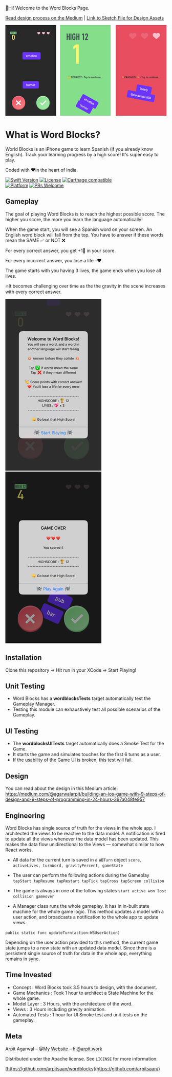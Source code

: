 👋Hi! Welcome to the Word Blocks Page.


[Read design process on the Medium](https://medium.com/@agarwalarpit/building-an-ios-game-with-9-steps-of-design-and-9-steps-of-programming-in-24-hours-397a048fe957)
   |   [Link to Sketch File for Design Assets](https://www.dropbox.com/s/sataip7q3y7zzd1/wordblocks.sketch?dl=0)

![Word Blocks in Action](/images/all3.png?raw=true "Game Start!")

# What is Word Blocks?
World Blocks is an iPhone game to learn Spanish (if you already know English). 
Track your learning progress by a high score! It's super easy to play.


Coded with ❤️in the heart of India.


[![Swift Version][swift-image]][swift-url]
[![License][license-image]][license-url]
[![Carthage compatible](https://img.shields.io/badge/Carthage-compatible-4BC51D.svg?style=flat)](https://github.com/Carthage/Carthage)  
[![Platform](https://img.shields.io/cocoapods/p/LFAlertController.svg?style=flat)](http://cocoapods.org/pods/LFAlertController)
[![PRs Welcome](https://img.shields.io/badge/PRs-welcome-brightgreen.svg?style=flat-square)](http://makeapullrequest.com)

## Gameplay
The goal of playing Word Blocks is to reach the highest possible score. 
The higher you score, the more you learn the language automatically!

When the game start, you will see a Spanish word on your screen. An English word block will fall from the top. 
You have to answer if these words mean the SAME ✅ or NOT ❌

For every correct answer, you get +1🙌 in your score. 

For every incorrect answer, you lose a life -❤️. 

The game starts with you having 3 lives, the game ends when you lose all lives.

🔥It becomes challenging over time as the the gravity in the scene increases with every correct answer.

![Word Block Rules](/images/welcome.PNG?raw=true "A Quick Welcome Screen made with an UIAlertController") ![Word Block Game Over State](/images/gameover.PNG?raw=true "Game Over!")

## Installation
Clone this repository ->  Hit run in your XCode -> Start Playing!

## Unit Testing
- Word Blocks has a **wordblocksTests** target automatically test the Gameplay Manager.
- Testing this module can exhaustively test all possible scenarios of the Gameplay.

## UI Testing
- The **wordblocksUITests** target automatically does a Smoke Test for the Game.
- It starts the game and simulates touches for the first 6 turns as a user.
- If the usability of the Game UI is broken, this test will fail.

## Design
You can read about the design in this Medium article:
https://medium.com/@agarwalarpit/building-an-ios-game-with-9-steps-of-design-and-9-steps-of-programming-in-24-hours-397a048fe957

## Engineering
Word Blocks has single source of truth for the views in the whole app. I architected the views to be reactive to the data model. A notification is fired to update all the views whenever the data model has been updated. This makes the data flow unidirectional to the Views — somewhat similar to how React works. 

- All data for the current turn is saved in a `WBTurn` object
  `score, activeLives, turnWord, gravityPercent, gameState`

- The user can perform the following actions during the Gameplay
  `tapStart tapResume tapRestart tapTick tapCross tapScreen collision`

- The game is always in one of the following states 
  `start active won lost collision gameover`
    
- A Manager class runs the whole gameplay. It has in in-built state machine for the whole game logic.
This method updates a model with a user action, and broadcasts a notification to the whole app to update views.

`public static func updateTurn(action:WBUserAction)`

Depending on the user action provided to this method, the current game state jumps to a new state with an updated data model. Since there is a persistent single source of truth for data in the whole app, everything remains in sync.
    

## Time Invested
- Concept : Word Blocks took 3.5 hours to design, with the document.
- Game Mechanics : Took 1 hour to architect a State Machine for the whole game.
- Model Layer : 3 Hours, with the architecture of the word.
- Views : 3 Hours including gravity animation.
- Automated Tests : 1 hour for UI Smoke test and unit tests on the gameplay.

## Meta

Arpit Agarwal – [@My Website](https://arpit.work) – hi@arpit.work

Distributed under the Apache license. See ``LICENSE`` for more information.

[https://github.com/arpitsaan/wordblocks](https://github.com/arpitsaan/)

[swift-image]:https://img.shields.io/badge/swift-3.0-orange.svg
[swift-url]: https://swift.org/
[license-image]: https://img.shields.io/badge/License-Apache-blue.svg
[license-url]: LICENSE
[codebeat-image]: https://codebeat.co/badges/c19b47ea-2f9d-45df-8458-b2d952fe9dad
[codebeat-url]: https://codebeat.co/projects/github-com-vsouza-awesomeios-com
